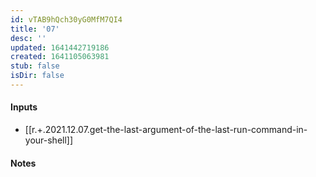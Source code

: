 ```yaml
---
id: vTAB9hQch30yG0MfM7QI4
title: '07'
desc: ''
updated: 1641442719186
created: 1641105063981
stub: false
isDir: false
---
```


#### Inputs

- [[r.+.2021.12.07.get-the-last-argument-of-the-last-run-command-in-your-shell]]

#### Notes

